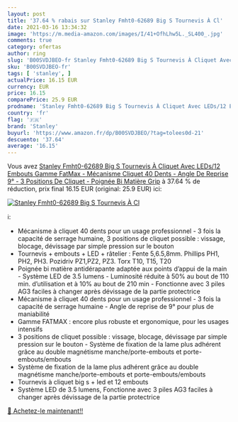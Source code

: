```yaml
---
layout: post
title: '37.64 % rabais sur Stanley Fmht0-62689 Big S Tournevis À Cl'
date: 2021-03-16 13:34:32
image: 'https://m.media-amazon.com/images/I/41+OfhLhw5L._SL400_.jpg'
comments: true
category: ofertas
author: ring
slug: 'B00SVDJBEO-fr Stanley Fmht0-62689 Big S Tournevis À Cliquet Avec LEDs/12...'
sku: 'B00SVDJBEO-fr'
tags: [ 'stanley', ]
actualPrice: 16.15 EUR
currency: EUR
price: 16.15
comparePrice: 25.9 EUR
prodname: 'Stanley Fmht0-62689 Big S Tournevis À Cliquet Avec LEDs/12 Embouts Gamme FatMax - Mécanisme Cliquet 40 Dents - Angle De Reprise 9° - 3 Positions De Cliquet - Poignée Bi Matière Grip'
country: 'fr'
flag: '🇫🇷'
brand: 'Stanley'
buyurl: 'https://www.amazon.fr/dp/B00SVDJBEO/?tag=tolees0d-21'
descuento: '37.64'
average: '16.15'
---
```


Vous avez [Stanley Fmht0-62689 Big S Tournevis À Cliquet Avec LEDs/12 Embouts Gamme FatMax - Mécanisme Cliquet 40 Dents - Angle De Reprise 9° - 3 Positions De Cliquet - Poignée Bi Matière Grip](https://www.amazon.fr/dp/B00SVDJBEO/?tag=tolees0d-21)  à  37.64 % de réduction, prix final  16.15 EUR (original: 25.9 EUR) ici:

[![Stanley Fmht0-62689 Big S Tournevis À Cl](https://m.media-amazon.com/images/I/41+OfhLhw5L._SL400_.jpg)](https://www.amazon.fr/dp/B00SVDJBEO/?tag=tolees0d-21)

ℹ️:

- Mécanisme à cliquet 40 dents pour un usage professionnel - 3 fois la capacité de serrage humaine, 3 positions de cliquet possible : vissage, blocage, dévissage par simple pression sur le bouton
- Tournevis + embouts + LED + râtelier : Fente 5,6.5,8mm. Phillips PH1, PH2, PH3. Pozidriv PZ1,PZ2, PZ3. Torx T10, T15, T20
- Poignée bi matière antidérapante adaptée aux points d’appui de la main - Système LED de 3.5 lumens - Luminosité réduite à 50% au bout de 110 min. d’utilisation et à 10% au bout de 210 min - Fonctionne avec 3 piles AG3 faciles à changer après dévissage de la partie protectrice
- Mécanisme à cliquet 40 dents pour un usage professionnel - 3 fois la capacité de serrage humaine - Angle de reprise de 9° pour plus de maniabilité
- Gamme FATMAX : encore plus robuste et ergonomique, pour les usages intensifs
- 3 positions de cliquet possible : vissage, blocage, dévissage par simple pression sur le bouton - Système de fixation de la lame plus adhérent grâce au double magnétisme manche/porte-embouts et porte-embouts/embouts
- Système de fixation de la lame plus adhérent grâce au double magnétisme manche/porte-embouts et porte-embouts/embouts
- Tournevis à cliquet big s + led et 12 embouts
- Système LED de 3.5 lumens, Fonctionne avec 3 piles AG3 faciles à changer après dévissage de la partie protectrice

[🛒 Achetez-le maintenant!!](https://www.amazon.fr/dp/B00SVDJBEO/?tag=tolees0d-21)
